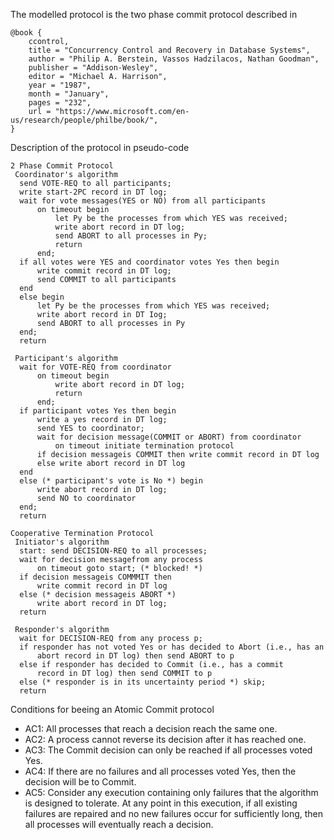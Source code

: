The modelled protocol is the two phase commit protocol described in
```
@book {
    ccontrol,
    title = "Concurrency Control and Recovery in Database Systems",
    author = "Philip A. Berstein, Vassos Hadzilacos, Nathan Goodman",
    publisher = "Addison-Wesley",
    editor = "Michael A. Harrison",
    year = "1987",
    month = "January",
    pages = "232",
    url = "https://www.microsoft.com/en-us/research/people/philbe/book/",
}
```

Description of the protocol in pseudo-code
```
2 Phase Commit Protocol
 Coordinator's algorithm
  send VOTE-REQ to all participants;
  write start-2PC record in DT log;
  wait for vote messages(YES or NO) from all participants
      on timeout begin
          let Py be the processes from which YES was received;
          write abort record in DT log;
          send ABORT to all processes in Py;
          return
      end;
  if all votes were YES and coordinator votes Yes then begin
      write commit record in DT log;
      send COMMIT to all participants
  end
  else begin
      let Py be the processes from which YES was received;
      write abort record in DT Iog;
      send ABORT to all processes in Py
  end;
  return

 Participant's algorithm
  wait for VOTE-REQ from coordinator
      on timeout begin
          write abort record in DT log;
          return
      end;
  if participant votes Yes then begin
      write a yes record in DT log;
      send YES to coordinator;
      wait for decision message(COMMIT or ABORT) from coordinator
          on timeout initiate termination protocol
      if decision messageis COMMIT then write commit record in DT log
      else write abort record in DT log
  end
  else (* participant's vote is No *) begin
      write abort record in DT log;
      send NO to coordinator
  end;
  return

Cooperative Termination Protocol
 Initiator's algorithm
  start: send DECISION-REQ to all processes;
  wait for decision messagefrom any process
      on timeout goto start; (* blocked! *)
  if decision messageis COMMMIT then
      write commit record in DT log
  else (* decision messageis ABORT *)
      write abort record in DT log;
  return

 Responder's algorithm
  wait for DECISION-REQ from any process p;
  if responder has not voted Yes or has decided to Abort (i.e., has an
      abort record in DT log) then send ABORT to p
  else if responder has decided to Commit (i.e., has a commit
      record in DT log) then send COMMIT to p
  else (* responder is in its uncertainty period *) skip;
  return
```

Conditions for beeing an Atomic Commit protocol
  * AC1: All processes that reach a decision reach the same one.
  * AC2: A process cannot reverse its decision after it has reached one.
  * AC3: The Commit decision can only be reached if all processes voted Yes.
  * AC4: If there are no failures and all processes voted Yes, then the decision
    will be to Commit.
  * AC5: Consider any execution containing only failures that the algorithm is
    designed to tolerate. At any point in this execution, if all existing
    failures are repaired and no new failures occur for sufficiently long, then
    all processes will eventually reach a decision.
